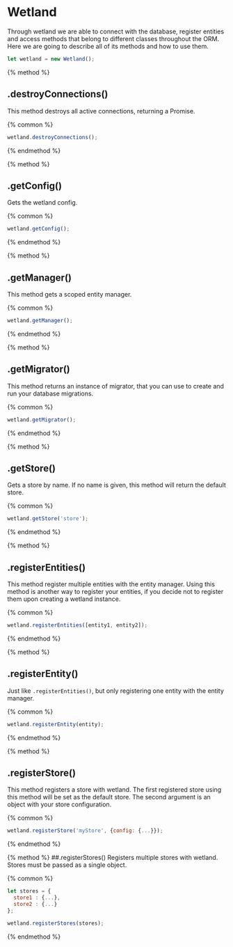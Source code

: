 # Wetland
Through wetland we are able to connect with the database,
register entities and access methods that belong to different classes throughout the ORM. 
Here we are going to describe all of its methods and how to use them.

```js
let wetland = new Wetland();
```

{% method %}
## .destroyConnections()
This method destroys all active connections, returning a Promise.

{% common %}
```js
wetland.destroyConnections();
```
{% endmethod %}

{% method %}
## .getConfig()
Gets the wetland config.

{% common %}
```js
wetland.getConfig();
```
{% endmethod %}

{% method %}
## .getManager()
This method gets a scoped entity manager.


{% common %}
```js
wetland.getManager();
```
{% endmethod %}

{% method %}
## .getMigrator()
This method returns an instance of migrator, that you can use to create and run your database migrations. 

{% common %}
```js
wetland.getMigrator();
```
{% endmethod %}

{% method %}
## .getStore()
Gets a store by name. If no name is given, this method will return the default store.

{% common %}
```js
wetland.getStore('store');
```
{% endmethod %}

{% method %}
## .registerEntities()
This method register multiple entities with the entity manager. 
Using this method is another way to register your entities, if you decide not to register them upon creating a wetland instance.

{% common %}
```js
wetland.registerEntities([entity1, entity2]);
```
{% endmethod %}

{% method %}
## .registerEntity()
Just like `.registerEntities()`, but only registering one entity with the entity manager.

{% common %}
```js
wetland.registerEntity(entity);
```
{% endmethod %}

{% method %}
## .registerStore()
This method registers a store with wetland. 
The first registered store using this method will be set as the default store. 
The second argument is an object with your store configuration. 

{% common %}
```js
wetland.registerStore('myStore', {config: {...}});
```
{% endmethod %}

{% method %}
##.registerStores()
Registers multiple stores with wetland. Stores must be passed as a single object.

{% common %}
```js
let stores = {
  store1 : {...},
  store2 : {...}
};

wetland.registerStores(stores);
```
{% endmethod %}
